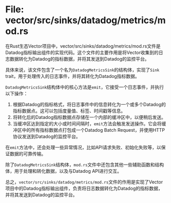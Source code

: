 # File: vector/src/sinks/datadog/metrics/mod.rs

在Rust生态Vector项目中，vector/src/sinks/datadog/metrics/mod.rs文件是Datadog指标输出组件的实现代码。这个文件的主要作用是将Vector收集到的日志数据转化为Datadog的指标数据，并将其发送到Datadog的监控平台。

具体来说，该文件包含了一个名为`DatadogMetricsSink`的结构体，实现了`Sink` trait，用于处理传入的日志事件，并将其转化为Datadog指标数据。

`DatadogMetricsSink`结构体中的核心方法是`emit`，它接受一个日志事件，并执行以下操作：

1. 根据Datadog的指标格式，将日志事件中的信息转化为一个或多个Datadog的指标数据点。这可以包括度量值、标签、时间戳等信息。
2. 将转化后的Datadog指标数据点存储在一个内部的缓冲区中，以便稍后发送。
3. 当缓冲区达到指定的大小或时间间隔时，`emit`方法会触发发送操作。它会将缓冲区中的所有指标数据点打包成一个Datadog Batch Request，并使用HTTP协议发送到Datadog的监控平台。

在`emit`方法中，还会处理一些异常情况，比如API请求失败、初始化失败等，以保证数据的可靠传输。

除了`DatadogMetricsSink`结构体，`mod.rs`文件中还包含其他一些辅助函数和结构体，用于处理和转化数据，以及与Datadog API进行交互。

总之，`vector/src/sinks/datadog/metrics/mod.rs`文件的作用是实现了Vector项目中的Datadog指标输出组件，负责将日志数据转化为Datadog的指标数据，并将其发送到Datadog的监控平台。

